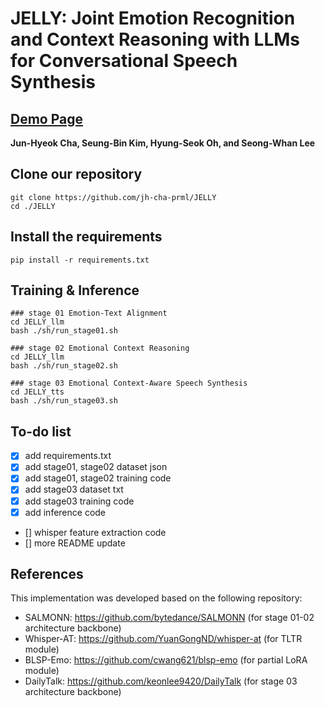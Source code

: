 # JELLY: Joint Emotion Recognition and Context Reasoning with LLMs for Conversational Speech Synthesis

## [Demo Page](https://jh-cha-prml.github.io/JELLY/) 
**Jun-Hyeok Cha, Seung-Bin Kim, Hyung-Seok Oh, and Seong-Whan Lee**

## Clone our repository
```
git clone https://github.com/jh-cha-prml/JELLY
cd ./JELLY
```

## Install the requirements
```
pip install -r requirements.txt
```

## Training & Inference
```
### stage 01 Emotion-Text Alignment
cd JELLY_llm
bash ./sh/run_stage01.sh

### stage 02 Emotional Context Reasoning
cd JELLY_llm
bash ./sh/run_stage02.sh

### stage 03 Emotional Context-Aware Speech Synthesis
cd JELLY_tts
bash ./sh/run_stage03.sh

```

## To-do list
- [x] add requirements.txt
- [x] add stage01, stage02 dataset json
- [x] add stage01, stage02 training code
- [x] add stage03 dataset txt
- [x] add stage03 training code
- [x] add inference code
- [] whisper feature extraction code
- [] more README update

## References
This implementation was developed based on the following repository:
* SALMONN: <https://github.com/bytedance/SALMONN> (for stage 01-02 architecture backbone)
* Whisper-AT: <https://github.com/YuanGongND/whisper-at> (for TLTR module)
* BLSP-Emo: <https://github.com/cwang621/blsp-emo> (for partial LoRA module)
* DailyTalk: <https://github.com/keonlee9420/DailyTalk> (for stage 03 architecture backbone)
